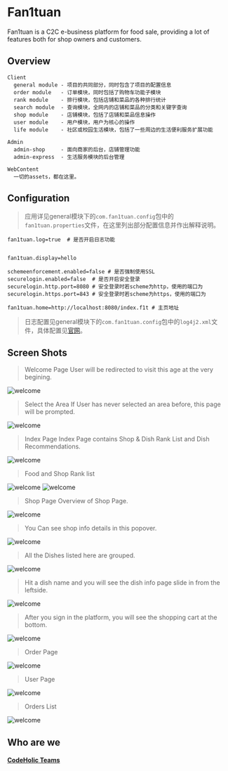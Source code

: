 Fan1tuan
========
Fan1tuan is a C2C e-business platform for food sale, providing a lot of features both for shop owners and customers.

Overview
------------
```
Client
  general module - 项目的共同部分，同时包含了项目的配置信息
  order module   - 订单模块，同时包括了购物车功能子模块
  rank module    - 排行模块，包括店铺和菜品的各种排行统计
  search module  - 查询模块，全网内的店铺和菜品的分类和关键字查询
  shop module    - 店铺模块，包括了店铺和菜品信息操作
  user module    - 用户模块，用户为核心的操作
  life module    - 社区或校园生活模块，包括了一些周边的生活便利服务扩展功能
  
Admin
  admin-shop     - 面向商家的后台，店铺管理功能
  admin-express  - 生活服务模块的后台管理
  
WebContent
  一切的assets，都在这里。
```

Configuration
-------------

> 应用详见general模块下的`com.fan1tuan.config`包中的`fan1tuan.properties`文件，在这里列出部分配置信息并作出解释说明。

```
fan1tuan.log=true  # 是否开启日志功能


fan1tuan.display=hello

schemeenforcement.enabled=false # 是否强制使用SSL
securelogin.enabled=false  # 是否开启安全登录
securelogin.http.port=8080 # 安全登录时若scheme为http，使用的端口为
securelogin.https.port=843 # 安全登录时若scheme为https，使用的端口为

fan1tuan.home=http://localhost:8080/index.f1t # 主页地址
```

> 日志配置见general模块下的`com.fan1tuan.config`包中的`log4j2.xml`文件，具体配置见[官网](http://logging.apache.org)。


Screen Shots
------------

> Welcome Page
User will be redirected to visit this age at the very begining.

![welcome](https://raw.githubusercontent.com/doomdagger/images/master/fan1tuan/1.jpg)

> Select the Area
If User has never selected an area before, this page will be prompted.

![welcome](https://raw.githubusercontent.com/doomdagger/images/master/fan1tuan/2.jpg)

> Index Page
Index Page contains Shop & Dish Rank List and Dish Recommendations.

![welcome](https://raw.githubusercontent.com/doomdagger/images/master/fan1tuan/3.jpg)

> Food and Shop Rank list

![welcome](https://raw.githubusercontent.com/doomdagger/images/master/fan1tuan/4.jpg)
![welcome](https://raw.githubusercontent.com/doomdagger/images/master/fan1tuan/5.jpg)

> Shop Page
Overview of Shop Page.

![welcome](https://raw.githubusercontent.com/doomdagger/images/master/fan1tuan/6.jpg)

> You Can see shop info details in this popover.

![welcome](https://raw.githubusercontent.com/doomdagger/images/master/fan1tuan/7.jpg)

> All the Dishes listed here are grouped.

![welcome](https://raw.githubusercontent.com/doomdagger/images/master/fan1tuan/8.jpg)

> Hit a dish name and you will see the dish info page slide in from the leftside.

![welcome](https://raw.githubusercontent.com/doomdagger/images/master/fan1tuan/9.jpg)

> After you sign in the platform, you will see the shopping cart at the bottom.

![welcome](https://raw.githubusercontent.com/doomdagger/images/master/fan1tuan/10.jpg)

> Order Page

![welcome](https://raw.githubusercontent.com/doomdagger/images/master/fan1tuan/11.jpg)

> User Page

![welcome](https://raw.githubusercontent.com/doomdagger/images/master/fan1tuan/12.jpg)

> Orders List

![welcome](https://raw.githubusercontent.com/doomdagger/images/master/fan1tuan/13.jpg)


Who are we
----------
#### **[CodeHolic Teams](https://github.com/CodeRoamer)**
